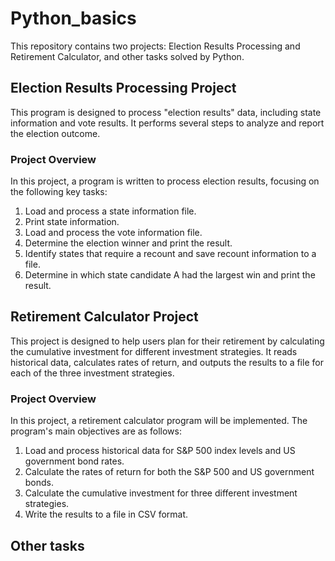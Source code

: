 # Python_basics

This repository contains two projects: Election Results Processing and Retirement Calculator, and other tasks solved by Python.

## Election Results Processing Project

This program is designed to process "election results" data, including state information and vote results. It performs several steps to analyze and report the election outcome.

### Project Overview

In this project, a program is written to process election results, focusing on the following key tasks:

1. Load and process a state information file.
2. Print state information.
3. Load and process the vote information file.
4. Determine the election winner and print the result.
5. Identify states that require a recount and save recount information to a file.
6. Determine in which state candidate A had the largest win and print the result.

## Retirement Calculator Project

This project is designed to help users plan for their retirement by calculating the cumulative investment for different investment strategies. It reads historical data, calculates rates of return, and outputs the results to a file for each of the three investment strategies.

### Project Overview

In this project, a retirement calculator program will be implemented. The program's main objectives are as follows:

1. Load and process historical data for S&P 500 index levels and US government bond rates.
2. Calculate the rates of return for both the S&P 500 and US government bonds.
3. Calculate the cumulative investment for three different investment strategies.
4. Write the results to a file in CSV format.

## Other tasks
